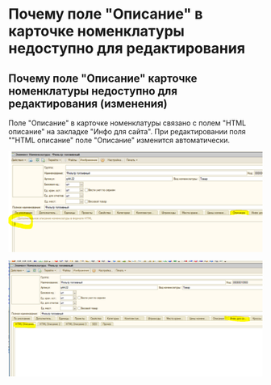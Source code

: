 # Почему поле "Описание" в карточке номенклатуры недоступно для редактирования

## Почему поле "Описание" карточке номенклатуры недоступно для редактирования \(изменения\)

Поле "Описание" в карточке номенклатуры связано с полем "HTML описание" на закладке "Инфо для сайта". При редактировании поля ""HTML описание" поле "Описание" изменится автоматически.

![](../.gitbook/assets/image%20%28178%29.png)

![](../.gitbook/assets/image%20%2872%29.png)



